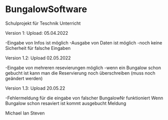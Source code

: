 # BungalowSoftware

Schulprojekt für Teschnik Unterricht 

Version 1: 
Upload: 05.04.2022

-Eingabe von Infos ist möglich 
-Ausgabe von Daten ist möglich
-noch keine Sicherheit für falsche Eingaben

Version 1.2:
Upload 02.05.2022 

-Eingabe von mehreren resevierungen möglich
-wenn ein Bungalow schon gebucht ist kann man die Reservierung noch überschreiben (muss noch geändert werden)

Version 1.3:
Upload 20.05.22

-Fehlermeldung für die eingabe von falscher BungalowNr funktioniert
Wenn Bungalow schon resaviert ist kommt ausgebucht Meldung


Michael Ian Steven
